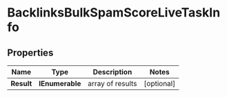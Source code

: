 # BacklinksBulkSpamScoreLiveTaskInfo


## Properties

| Name | Type | Description | Notes |
|------------ | ------------- | ------------- | -------------|
**Result** | **IEnumerable<BacklinksBulkSpamScoreLiveResultInfo>** | array of results |[optional]|